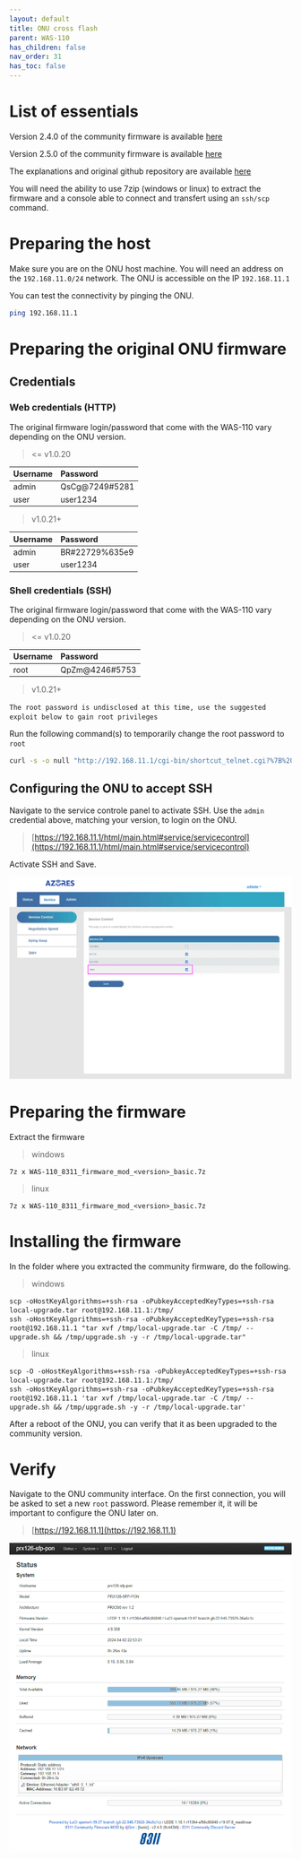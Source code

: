 ```yaml
---
layout: default 
title: ONU cross flash
parent: WAS-110
has_children: false
nav_order: 31
has_toc: false
---
```



# List of essentials

Version 2.4.0 of the community firmware is available [here](https://github.com/djGrrr/8311-was-110-firmware-builder/releases/download/v2.4.0/WAS-110_8311_firmware_mod_2.4.0_basic.7z)

Version 2.5.0 of the community firmware is available [here](https://github.com/djGrrr/8311-was-110-firmware-builder/releases/download/v2.5.0/WAS-110_8311_firmware_mod_2.5.0_basic.7z)


The explanations and original github repository are available [here](https://github.com/djGrrr/8311-was-110-firmware-builder)


You will need the ability to use 7zip (windows or linux) to extract the firmware and a console able to connect and transfert using an `ssh/scp` command.


# Preparing the host

Make sure you are on the ONU host machine. You will need an address on the `192.168.11.0/24` network.
The ONU is accessible on the IP `192.168.11.1`

You can test the connectivity by pinging the ONU.
```bash
ping 192.168.11.1
```


# Preparing the original ONU firmware

## Credentials

### Web credentials (HTTP)

The original firmware login/password that come with the WAS-110 vary depending on the ONU version.

> <= v1.0.20

| Username | Password        |
|:---------|:----------------|
| admin    | QsCg@7249#5281  |
| user     | user1234        |

> v1.0.21+

| Username | Password        |
|:---------|:----------------|
| admin    | BR#22729%635e9  |
| user     | user1234        |

### Shell credentials (SSH)

The original firmware login/password that come with the WAS-110 vary depending on the ONU version.

> <= v1.0.20

| Username | Password        |
|:---------|:----------------|
| root     | QpZm@4246#5753  |

> v1.0.21+

`The root password is undisclosed at this time, use the suggested exploit below to gain root privileges`

Run the following command(s) to temporarily change the root password to `root`
```bash
curl -s -o null "http://192.168.11.1/cgi-bin/shortcut_telnet.cgi?%7B%20echo%20root%20%3B%20sleep%201%3B%20echo%20root%3B%20%7D%20%7C%20passwd%20root"
```


## Configuring the ONU to accept SSH

Navigate to the service controle panel to activate SSH. Use the `admin` credential above, matching your version, to login on the ONU.
> [https://192.168.11.1/html/main.html#service/servicecontrol](https://192.168.11.1/html/main.html#service/servicecontrol)

Activate SSH and Save.

![image](https://raw.githubusercontent.com/akhamar/orange-xgs-pon/main/assets/images/was-110/WAS-110-SSH.png)


# Preparing the firmware

Extract the firmware

> windows

```
7z x WAS-110_8311_firmware_mod_<version>_basic.7z
```

> linux

```
7z x WAS-110_8311_firmware_mod_<version>_basic.7z
```


# Installing the firmware

In the folder where you extracted the community firmware, do the following.

> windows

```
scp -oHostKeyAlgorithms=+ssh-rsa -oPubkeyAcceptedKeyTypes=+ssh-rsa local-upgrade.tar root@192.168.11.1:/tmp/
ssh -oHostKeyAlgorithms=+ssh-rsa -oPubkeyAcceptedKeyTypes=+ssh-rsa root@192.168.11.1 "tar xvf /tmp/local-upgrade.tar -C /tmp/ -- upgrade.sh && /tmp/upgrade.sh -y -r /tmp/local-upgrade.tar"
```


> linux

```
scp -O -oHostKeyAlgorithms=+ssh-rsa -oPubkeyAcceptedKeyTypes=+ssh-rsa local-upgrade.tar root@192.168.11.1:/tmp/
ssh -oHostKeyAlgorithms=+ssh-rsa -oPubkeyAcceptedKeyTypes=+ssh-rsa root@192.168.11.1 'tar xvf /tmp/local-upgrade.tar -C /tmp/ -- upgrade.sh && /tmp/upgrade.sh -y -r /tmp/local-upgrade.tar'
```

After a reboot of the ONU, you can verify that it as been upgraded to the community version.


# Verify

Navigate to the ONU community interface. On the first connection, you will be asked to set a new `root` password.
Please remember it, it will be important to configure the ONU later on.

> [https://192.168.11.1](https://192.168.11.1)

![image](https://raw.githubusercontent.com/akhamar/orange-xgs-pon/main/assets/images/was-110/WAS-110-community-status.png)
